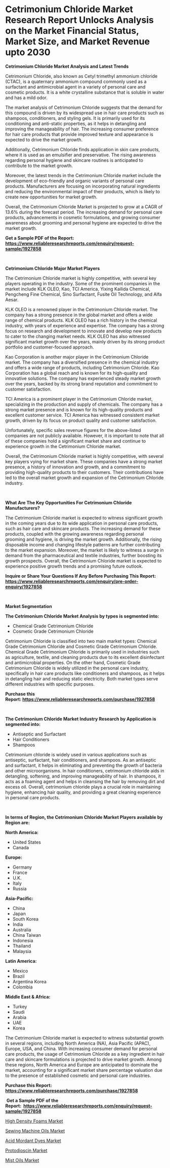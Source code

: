 <p><h1>Cetrimonium Chloride Market Research Report Unlocks Analysis on the Market Financial Status, Market Size, and Market Revenue upto 2030</h1></p><p><strong>Cetrimonium Chloride Market Analysis and Latest Trends</strong></p>
<p><p>Cetrimonium Chloride, also known as Cetyl trimethyl ammonium chloride (CTAC), is a quaternary ammonium compound commonly used as a surfactant and antimicrobial agent in a variety of personal care and cosmetic products. It is a white crystalline substance that is soluble in water and has a mild odor.</p><p>The market analysis of Cetrimonium Chloride suggests that the demand for this compound is driven by its widespread use in hair care products such as shampoos, conditioners, and styling gels. It is primarily used for its conditioning and anti-static properties, as it helps in detangling and improving the manageability of hair. The increasing consumer preference for hair care products that provide improved texture and appearance is expected to drive the market growth.</p><p>Additionally, Cetrimonium Chloride finds application in skin care products, where it is used as an emulsifier and preservative. The rising awareness regarding personal hygiene and skincare routines is anticipated to contribute to the market growth.</p><p>Moreover, the latest trends in the Cetrimonium Chloride market include the development of eco-friendly and organic variants of personal care products. Manufacturers are focusing on incorporating natural ingredients and reducing the environmental impact of their products, which is likely to create new opportunities for market growth.</p><p>Overall, the Cetrimonium Chloride Market is projected to grow at a CAGR of 13.6% during the forecast period. The increasing demand for personal care products, advancements in cosmetic formulations, and growing consumer awareness about grooming and personal hygiene are expected to drive the market growth.</p></p>
<p><strong>Get a Sample PDF of the Report:&nbsp; <a href="https://www.reliableresearchreports.com/enquiry/request-sample/1927858">https://www.reliableresearchreports.com/enquiry/request-sample/1927858</a></strong></p>
<p>&nbsp;</p>
<p><strong>Cetrimonium Chloride Major Market Players</strong></p>
<p><p>The Cetrimonium Chloride market is highly competitive, with several key players operating in the industry. Some of the prominent companies in the market include KLK OLEO, Kao, TCI America, Yixing Kailida Chemical, Pengcheng Fine Chemical, Sino Surfactant, Fusite Oil Technology, and Alfa Aesar. </p><p>KLK OLEO is a renowned player in the Cetrimonium Chloride market. The company has a strong presence in the global market and offers a wide range of chemical products. KLK OLEO has a rich history in the chemical industry, with years of experience and expertise. The company has a strong focus on research and development to innovate and develop new products to cater to the changing market needs. KLK OLEO has also witnessed significant market growth over the years, mainly driven by its strong product portfolio and customer-focused approach.</p><p>Kao Corporation is another major player in the Cetrimonium Chloride market. The company has a diversified presence in the chemical industry and offers a wide range of products, including Cetrimonium Chloride. Kao Corporation has a global reach and is known for its high-quality and innovative solutions. The company has experienced steady market growth over the years, backed by its strong brand reputation and commitment to customer satisfaction.</p><p>TCI America is a prominent player in the Cetrimonium Chloride market, specializing in the production and supply of chemicals. The company has a strong market presence and is known for its high-quality products and excellent customer service. TCI America has witnessed consistent market growth, driven by its focus on product quality and customer satisfaction.</p><p>Unfortunately, specific sales revenue figures for the above-listed companies are not publicly available. However, it is important to note that all of these companies hold a significant market share and continue to experience growth in the Cetrimonium Chloride market.</p><p>Overall, the Cetrimonium Chloride market is highly competitive, with several key players vying for market share. These companies have a strong market presence, a history of innovation and growth, and a commitment to providing high-quality products to their customers. Their contributions have led to the overall market growth and expansion of the Cetrimonium Chloride industry.</p></p>
<p>&nbsp;</p>
<p><strong>What Are The Key Opportunities For Cetrimonium Chloride Manufacturers?</strong></p>
<p><p>The Cetrimonium Chloride market is expected to witness significant growth in the coming years due to its wide application in personal care products, such as hair care and skincare products. The increasing demand for these products, coupled with the growing awareness regarding personal grooming and hygiene, is driving the market growth. Additionally, the rising disposable income and changing lifestyle patterns are further contributing to the market expansion. Moreover, the market is likely to witness a surge in demand from the pharmaceutical and textile industries, further boosting its growth prospects. Overall, the Cetrimonium Chloride market is expected to experience positive growth trends and a promising future outlook.</p></p>
<p><strong>Inquire or Share Your Questions If Any Before Purchasing This Report: <a href="https://www.reliableresearchreports.com/enquiry/pre-order-enquiry/1927858">https://www.reliableresearchreports.com/enquiry/pre-order-enquiry/1927858</a></strong></p>
<p>&nbsp;</p>
<p><strong>Market Segmentation</strong></p>
<p><strong>The Cetrimonium Chloride Market Analysis by types is segmented into:</strong></p>
<p><ul><li>Chemical Grade Cetrimonium Chloride</li><li>Cosmetic Grade Cetrimonium Chloride</li></ul></p>
<p><p>Cetrimonium Chloride is classified into two main market types: Chemical Grade Cetrimonium Chloride and Cosmetic Grade Cetrimonium Chloride. Chemical Grade Cetrimonium Chloride is primarily used in industries such as agriculture, textile, and cleaning products due to its excellent disinfectant and antimicrobial properties. On the other hand, Cosmetic Grade Cetrimonium Chloride is widely utilized in the personal care industry, specifically in hair care products like conditioners and shampoos, as it helps in detangling hair and reducing static electricity. Both market types serve different industries with specific purposes.</p></p>
<p><strong>Purchase this Report:&nbsp;<a href="https://www.reliableresearchreports.com/purchase/1927858">https://www.reliableresearchreports.com/purchase/1927858</a></strong></p>
<p>&nbsp;</p>
<p><strong>The Cetrimonium Chloride Market Industry Research by Application is segmented into:</strong></p>
<p><ul><li>Antiseptic and Surfactant</li><li>Hair Conditioners</li><li>Shampoos</li></ul></p>
<p><p>Cetrimonium chloride is widely used in various applications such as antiseptic, surfactant, hair conditioners, and shampoos. As an antiseptic and surfactant, it helps in eliminating and preventing the growth of bacteria and other microorganisms. In hair conditioners, cetrimonium chloride aids in detangling, softening, and improving manageability of hair. In shampoos, it acts as a foaming agent and helps in cleansing the hair by removing dirt and excess oil. Overall, cetrimonium chloride plays a crucial role in maintaining hygiene, enhancing hair quality, and providing a great cleaning experience in personal care products.</p></p>
<p>&nbsp;</p>
<p><strong>In terms of Region, the Cetrimonium Chloride Market Players available by Region are:</strong></p>
<p>
    <p> <strong> North America: </strong>
        <ul>
            <li>United States</li>
            <li>Canada</li>
        </ul>
        </p> 
    <p> <strong> Europe: </strong>
        <ul>
            <li>Germany</li>
            <li>France</li>
            <li>U.K.</li>
            <li>Italy</li>
            <li>Russia</li>
        </ul>
        </p> 
    <p> <strong> Asia-Pacific: </strong>
        <ul>
            <li>China</li>
            <li>Japan</li>
            <li>South Korea</li>
            <li>India</li>
            <li>Australia</li>
            <li>China Taiwan</li>
            <li>Indonesia</li>
            <li>Thailand</li>
            <li>Malaysia</li>
        </ul>
        </p> 
    <p> <strong> Latin America: </strong>
        <ul>
            <li>Mexico</li>
            <li>Brazil</li>
            <li>Argentina Korea</li>
            <li>Colombia</li>
        </ul>
        </p> 
    <p> <strong> Middle East & Africa: </strong>
        <ul>
            <li>Turkey</li>
            <li>Saudi</li>
            <li>Arabia</li>
            <li>UAE</li>
            <li>Korea</li>
        </ul>
    </p>
    </p>
<p><p>The Cetrimonium Chloride market is expected to witness substantial growth in several regions, including North America (NA), Asia Pacific (APAC), Europe, USA, and China. With increasing consumer demand for personal care products, the usage of Cetrimonium Chloride as a key ingredient in hair care and skincare formulations is projected to drive market growth. Among these regions, North America and Europe are anticipated to dominate the market, accounting for a significant market share percentage valuation due to the presence of established cosmetic and personal care industries.</p></p>
<p><strong>Purchase this Report: <a href="https://www.reliableresearchreports.com/purchase/1927858">https://www.reliableresearchreports.com/purchase/1927858</a></strong></p>
<p>&nbsp;<strong>Get a Sample PDF of the Report:&nbsp;&nbsp;<a href="https://www.reliableresearchreports.com/enquiry/request-sample/1927858">https://www.reliableresearchreports.com/enquiry/request-sample/1927858</a></strong></p>
<p><strong></strong></p>
<p><p><a href="https://github.com/rahu1503/Market-Research-Report-List-1/blob/main/high-density-foams-market.md">High Density Foams Market</a></p><p><a href="https://github.com/rahu1502/Market-Research-Report-List-1/blob/main/sewing-machine-oils-market.md">Sewing Machine Oils Market</a></p><p><a href="https://github.com/rahu1506/Market-Research-Report-List-1/blob/main/acid-mordant-dyes-market.md">Acid Mordant Dyes Market</a></p><p><a href="https://github.com/rahu1505/Market-Research-Report-List-1/blob/main/protodioscin-market.md">Protodioscin Market</a></p><p><a href="https://github.com/rahu1501/Market-Research-Report-List-1/blob/main/mist-oils-market.md">Mist Oils Market</a></p></p>